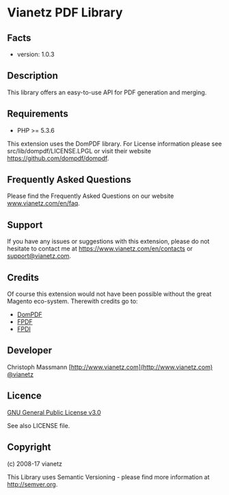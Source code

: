 Vianetz PDF Library
=====================

Facts
-----
- version: 1.0.3

Description
-----------
This library offers an easy-to-use API for PDF generation and merging.

Requirements
------------
- PHP >= 5.3.6

This extension uses the DomPDF library. For License information please see src/lib/dompdf/LICENSE.LPGL or visit their
website https://github.com/dompdf/dompdf.

Frequently Asked Questions
--------------------------
Please find the Frequently Asked Questions on our website www.vianetz.com/en/faq.

Support
-------
If you have any issues or suggestions with this extension, please do not hesitate to
contact me at https://www.vianetz.com/en/contacts or support@vianetz.com.

Credits
-------
Of course this extension would not have been possible without the great Magento eco-system.
Therewith credits go to:
- [DomPDF](https://github.com/dompdf/dompdf)
- [FPDF](http://fpdf.de)
- [FPDI](https://github.com/Setasign/FPDI)

Developer
---------
Christoph Massmann
[http://www.vianetz.com](http://www.vianetz.com)
[@vianetz](https://twitter.com/vianetz)

Licence
-------
[GNU General Public License v3.0](https://www.gnu.org/licenses/gpl-3.0.html)

See also LICENSE file.

Copyright
---------
(c) 2008-17 vianetz

This Library uses Semantic Versioning - please find more information at http://semver.org.
